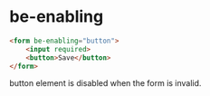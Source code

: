 # be-enabling

```html
<form be-enabling="button">
    <input required>
    <button>Save</button>
</form>
```

button element is disabled when the form is invalid.